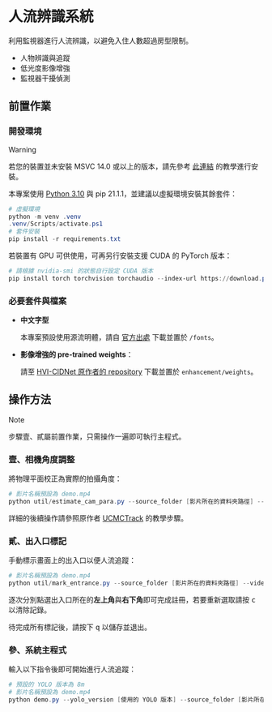 # 人流辨識系統
利用監視器進行人流辨識，以避免入住人數超過房型限制。

- 人物辨識與追蹤
- 低光度影像增強
- 監視器干擾偵測

## 前置作業

### 開發環境

> [!WARNING]  
> 若您的裝置並未安裝 MSVC 14.0 或以上的版本，請先參考 [此連結](https://blog.csdn.net/bluishglc/article/details/128889935) 的教學進行安裝。

本專案使用 [Python 3.10](https://www.python.org/downloads/release/python-3100/) 與 pip 21.1.1，並建議以虛擬環境安裝其餘套件：

```powershell
# 虛擬環境
python -m venv .venv
.venv/Scripts/activate.ps1
# 套件安裝
pip install -r requirements.txt
```

若裝置有 GPU 可供使用，可再另行安裝支援 CUDA 的 PyTorch 版本：

```powershell
# 請根據 nvidia-smi 的狀態自行設定 CUDA 版本
pip install torch torchvision torchaudio --index-url https://download.pytorch.org/whl/cu[version]
```

### 必要套件與檔案

- **中文字型**
  
  本專案預設使用源流明體，請自 [官方出處](https://github.com/ButTaiwan/genryu-font/tree/master) 下載並置於 `/fonts`。
  
- **影像增強的 pre-trained weights**：
  
  請至 [HVI-CIDNet 原作者的 repository](https://github.com/Fediory/HVI-CIDNet/tree/master?tab=readme-ov-file#weights-and-results-) 下載並置於 `enhancement/weights`。

## 操作方法

> [!NOTE]  
> 步驟壹、貳屬前置作業，只需操作一遍即可執行主程式。

### 壹、相機角度調整

將物理平面校正為實際的拍攝角度：

```powershell
# 影片名稱預設為 demo.mp4
python util/estimate_cam_para.py --source_folder [影片所在的資料夾路徑] --video [影片的完整名稱]
```

詳細的後續操作請參照原作者 [UCMCTrack](https://github.com/corfyi/UCMCTrack/tree/master?tab=readme-ov-file#-camera-parameter-estimation-tool) 的教學步驟。

### 貳、出入口標記

手動標示畫面上的出入口以便人流追蹤：

```powershell
# 影片名稱預設為 demo.mp4
python util/mark_entrance.py --source_folder [影片所在的資料夾路徑] --video [影片的完整名稱]
```

逐次分別點選出入口所在的**左上角**與**右下角**即可完成註冊，若要重新選取請按 <kbd>c</kbd> 以清除記錄。

待完成所有標記後，請按下 <kbd>q</kbd> 以儲存並退出。

### 參、系統主程式

輸入以下指令後即可開始進行人流追蹤：

```powershell
# 預設的 YOLO 版本為 8m
# 影片名稱預設為 demo.mp4
python demo.py --yolo_version [使用的 YOLO 版本] --source_folder [影片所在的資料夾路徑] --video [影片的完整名稱]
```
